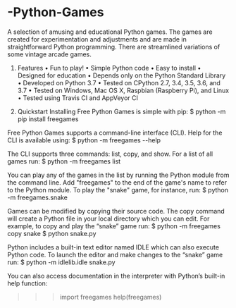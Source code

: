 # -Python-Games
A selection of amusing and educational Python games. The games are created for experimentation and adjustments and are made in straightforward Python programming. There are streamlined variations of some vintage arcade games.

1) Features
• Fun to play!
• Simple Python code
• Easy to install
• Designed for education
• Depends only on the Python Standard Library
• Developed on Python 3.7
• Tested on CPython 2.7, 3.4, 3.5, 3.6, and 3.7
• Tested on Windows, Mac OS X, Raspbian (Raspberry Pi), and Linux
• Tested using Travis CI and AppVeyor CI

2) Quickstart
Installing Free Python Games is simple with pip:
$ python -m pip install freegames

Free Python Games supports a command-line interface (CLI). Help for the CLI is available using:
$ python -m freegames --help

The CLI supports three commands: list, copy, and show. For a list of all games run:
$ python -m freegames list

You can play any of the games in the list by running the Python module from the command line. Add "freegames" to the end of the game's name to refer to the Python module. To play the "snake" game, for instance, run:
$ python -m freegames.snake

Games can be modified by copying their source code. The copy command will create a Python file in your local directory which you can edit. For example, to copy and play the “snake” game run:
$ python -m freegames copy snake
$ python snake.py

Python includes a built-in text editor named IDLE which can also execute Python code. To launch the editor and make changes to the “snake” game run:
$ python -m idlelib.idle snake.py

You can also access documentation in the interpreter with Python’s built-in help function:
>>> import freegames
>>> help(freegames)
